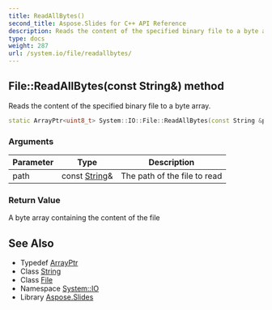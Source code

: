 ```yaml
---
title: ReadAllBytes()
second_title: Aspose.Slides for C++ API Reference
description: Reads the content of the specified binary file to a byte array.
type: docs
weight: 287
url: /system.io/file/readallbytes/
---
```

## File::ReadAllBytes(const String\&) method


Reads the content of the specified binary file to a byte array.

```cpp
static ArrayPtr<uint8_t> System::IO::File::ReadAllBytes(const String &path)
```


### Arguments

| Parameter | Type | Description |
| --- | --- | --- |
| path | const [String](../../../system/string/)\& | The path of the file to read |

### Return Value

A byte array containing the content of the file

## See Also

* Typedef [ArrayPtr](../../../system/arrayptr/)
* Class [String](../../../system/string/)
* Class [File](../)
* Namespace [System::IO](../../)
* Library [Aspose.Slides](../../../)